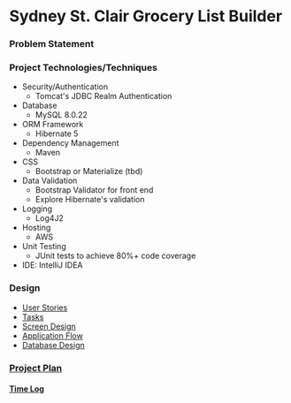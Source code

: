 # Sydney St. Clair Grocery List Builder

### Problem Statement


### Project Technologies/Techniques
* Security/Authentication
    * Tomcat's JDBC Realm Authentication
* Database
    * MySQL 8.0.22
* ORM Framework
    * Hibernate 5
* Dependency Management
    * Maven
* CSS
  * Bootstrap or Materialize (tbd)
* Data Validation
    * Bootstrap Validator for front end
    * Explore Hibernate's validation
* Logging
    * Log4J2
* Hosting
    * AWS
* Unit Testing
    * JUnit tests to achieve 80%+ code coverage
* IDE: IntelliJ IDEA

### Design
* [User Stories](DesignDocuments/UserStories.md)
* [Tasks]()
* [Screen Design]()
* [Application Flow](DesignDocuments/ApplicationFlow.md)
* [Database Design]()

### [Project Plan](ProjectPlan.md)

#### [Time Log](TimeLog.md)